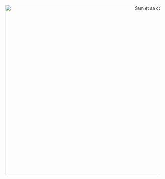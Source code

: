 <div align="center">
        <img src="https://i.pinimg.com/736x/50/ca/99/50ca997c4016a465a5c60c86f4c6a1f9.jpg" alt="Sam et sa cousine" style="width:950px; height:550px;"/>
</div>
